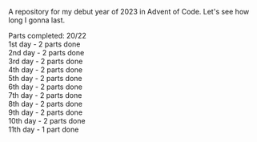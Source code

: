 A repository for my debut year of 2023 in Advent of Code. Let's see how long I gonna last.

Parts completed: 20/22 <br>
1st day - 2 parts done <br>
2nd day - 2 parts done <br>
3rd day - 2 parts done <br>
4th day - 2 parts done <br>
5th day - 2 parts done <br>
6th day - 2 parts done <br>
7th day - 2 parts done <br>
8th day - 2 parts done <br>
9th day - 2 parts done <br>
10th day - 2 parts done <br>
11th day - 1 part done <br>
